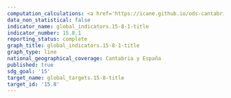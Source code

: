 ```yaml
---
computation_calculations: <a href='https://icane.github.io/ods-cantabria/assets/pdf/15.8.1.1.pdf' target='_blank'>Se dispone de legislación pertinente y se destinan recursos para la prevención o el control de las especies exóticas invasoras</a>
data_non_statistical: false
indicator_name: global_indicators.15-8-1-title
indicator_number: 15.8.1
reporting_status: complete
graph_title: global_indicators.15-8-1-title
graph_type: line
national_geographical_coverage: Cantabria y España
published: true
sdg_goal: '15'
target_name: global_targets.15-8-title
target_id: '15.8'
---
```

